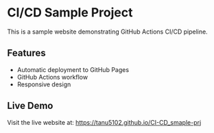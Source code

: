 # CI/CD Sample Project

This is a sample website demonstrating GitHub Actions CI/CD pipeline.

## Features
- Automatic deployment to GitHub Pages
- GitHub Actions workflow
- Responsive design

## Live Demo
Visit the live website at: https://tanu5102.github.io/CI-CD_smaple-prj

